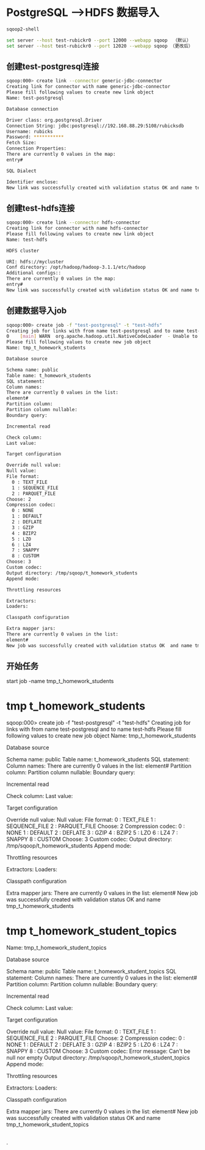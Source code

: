 
# PostgreSQL -->HDFS 数据导入
```sh
sqoop2-shell

set server --host test-rubickr0 --port 12000 --webapp sqoop  （默认）
set server --host test-rubickr0 --port 12020 --webapp sqoop （更改后）
```
## 创建test-postgresql连接
```sh
sqoop:000> create link --connector generic-jdbc-connector
Creating link for connector with name generic-jdbc-connector
Please fill following values to create new link object
Name: test-postgresql

Database connection

Driver class: org.postgresql.Driver
Connection String: jdbc:postgresql://192.168.88.29:5108/rubicksdb
Username: rubicks
Password: ***********
Fetch Size:
Connection Properties:
There are currently 0 values in the map:
entry#

SQL Dialect

Identifier enclose:
New link was successfully created with validation status OK and name test-postgresql
```
## 创建test-hdfs连接
```sh
sqoop:000> create link --connector hdfs-connector
Creating link for connector with name hdfs-connector
Please fill following values to create new link object
Name: test-hdfs

HDFS cluster

URI: hdfs://mycluster
Conf directory: /opt/hadoop/hadoop-3.1.1/etc/hadoop
Additional configs::
There are currently 0 values in the map:
entry#
New link was successfully created with validation status OK and name test-hdfs
```
## 创建数据导入job
```sh
sqoop:000> create job -f "test-postgresql" -t "test-hdfs"
Creating job for links with from name test-postgresql and to name test-hdfs
0    [main] WARN  org.apache.hadoop.util.NativeCodeLoader  - Unable to load native-hadoop library for your platform... using builtin-java classes where applicable
Please fill following values to create new job object
Name: tmp_t_homework_students

Database source

Schema name: public
Table name: t_homework_students
SQL statement:
Column names:
There are currently 0 values in the list:
element#
Partition column:
Partition column nullable:
Boundary query:

Incremental read

Check column:
Last value:

Target configuration

Override null value:
Null value:
File format:
  0 : TEXT_FILE
  1 : SEQUENCE_FILE
  2 : PARQUET_FILE
Choose: 2
Compression codec:
  0 : NONE
  1 : DEFAULT
  2 : DEFLATE
  3 : GZIP
  4 : BZIP2
  5 : LZO
  6 : LZ4
  7 : SNAPPY
  8 : CUSTOM
Choose: 3
Custom codec:
Output directory: /tmp/sqoop/t_homework_students
Append mode:

Throttling resources

Extractors:
Loaders:

Classpath configuration

Extra mapper jars:
There are currently 0 values in the list:
element#
New job was successfully created with validation status OK  and name tmp_t_homework_students
```


## 开始任务
start job -name tmp_t_homework_students




# tmp t_homework_students

sqoop:000> create job -f "test-postgresql" -t "test-hdfs"
Creating job for links with from name test-postgresql and to name test-hdfs
Please fill following values to create new job object
Name: tmp_t_homework_students

Database source

Schema name: public
Table name: t_homework_students
SQL statement:
Column names:
There are currently 0 values in the list:
element#
Partition column:
Partition column nullable:
Boundary query:

Incremental read

Check column:
Last value:

Target configuration

Override null value:
Null value:
File format:
  0 : TEXT_FILE
  1 : SEQUENCE_FILE
  2 : PARQUET_FILE
Choose: 2
Compression codec:
  0 : NONE
  1 : DEFAULT
  2 : DEFLATE
  3 : GZIP
  4 : BZIP2
  5 : LZO
  6 : LZ4
  7 : SNAPPY
  8 : CUSTOM
Choose: 3
Custom codec:
Output directory: /tmp/sqoop/t_homework_students
Append mode:

Throttling resources

Extractors:
Loaders:

Classpath configuration

Extra mapper jars:
There are currently 0 values in the list:
element#
New job was successfully created with validation status OK  and name tmp_t_homework_students



# tmp t_homework_student_topics

Name: tmp_t_homework_student_topics

Database source

Schema name: public
Table name: t_homework_student_topics
SQL statement:
Column names:
There are currently 0 values in the list:
element#
Partition column:
Partition column nullable:
Boundary query:

Incremental read

Check column:
Last value:

Target configuration

Override null value:
Null value:
File format:
  0 : TEXT_FILE
  1 : SEQUENCE_FILE
  2 : PARQUET_FILE
Choose: 2
Compression codec:
  0 : NONE
  1 : DEFAULT
  2 : DEFLATE
  3 : GZIP
  4 : BZIP2
  5 : LZO
  6 : LZ4
  7 : SNAPPY
  8 : CUSTOM
Choose: 3
Custom codec:
Error message: Can't be null nor empty
Output directory: /tmp/sqoop/t_homework_student_topics
Append mode:

Throttling resources

Extractors:
Loaders:

Classpath configuration

Extra mapper jars:
There are currently 0 values in the list:
element#
New job was successfully created with validation status OK  and name tmp_t_homework_student_topics


##
.
